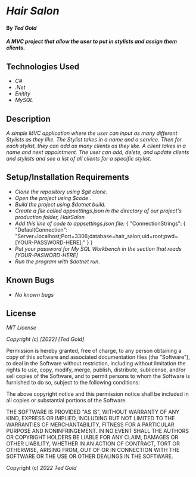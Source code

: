 # _Hair Salon_

#### By _Ted Gold_

#### _A MVC project that allow the user to put in stylists and assign them clients._

## Technologies Used

* _C#_
* _.Net_
* _Enitity_
* _MySQL_

## Description

_A simple MVC application where the user can input as many different Stylists as they like. The Stylist takes in a name and a service. Then for each stylist, they can add as many clients as they like. A client takes in a name and next appointment. The user can add, delete, and update clients and stylists and see a list of all clients for a specific stylist._

## Setup/Installation Requirements

* _Clone the repository using $git clone._
* _Open the project using $code ._
* _Build the project using $dotnet build._
* _Create a file called appsettings.json in the directory of our project's production folder, HairSalon_
* _Add this line of code to appsettings.json file:_
  {
    "ConnectionStrings": {
        "DefaultConnection": "Server=localhost;Port=3306;database=hair_salon;uid=root;pwd=[YOUR-PASSWORD-HERE];"
    }
  }
* _Put your password for My SQL Workbench in the section that reads [YOUR-PASWORD-HERE]_
* _Run the program with $dotnet run._

## Known Bugs

* _No known bugs_

## License

_MIT License_

_Copyright (c) [2022] [Ted Gold]_

Permission is hereby granted, free of charge, to any person obtaining a copy
of this software and associated documentation files (the "Software"), to deal
in the Software without restriction, including without limitation the rights
to use, copy, modify, merge, publish, distribute, sublicense, and/or sell
copies of the Software, and to permit persons to whom the Software is
furnished to do so, subject to the following conditions:

The above copyright notice and this permission notice shall be included in all
copies or substantial portions of the Software.

THE SOFTWARE IS PROVIDED "AS IS", WITHOUT WARRANTY OF ANY KIND, EXPRESS OR
IMPLIED, INCLUDING BUT NOT LIMITED TO THE WARRANTIES OF MERCHANTABILITY,
FITNESS FOR A PARTICULAR PURPOSE AND NONINFRINGEMENT. IN NO EVENT SHALL THE
AUTHORS OR COPYRIGHT HOLDERS BE LIABLE FOR ANY CLAIM, DAMAGES OR OTHER
LIABILITY, WHETHER IN AN ACTION OF CONTRACT, TORT OR OTHERWISE, ARISING FROM,
OUT OF OR IN CONNECTION WITH THE SOFTWARE OR THE USE OR OTHER DEALINGS IN THE
SOFTWARE.

Copyright (c) _2022_ _Ted Gold_